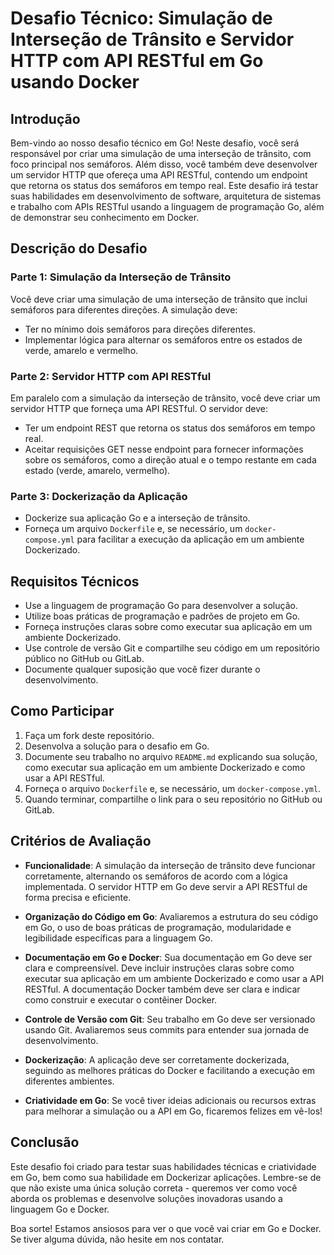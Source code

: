 # Desafio Técnico: Simulação de Interseção de Trânsito e Servidor HTTP com API RESTful em Go usando Docker

## Introdução

Bem-vindo ao nosso desafio técnico em Go! Neste desafio, você será responsável por criar uma simulação de uma interseção de trânsito, com foco principal nos semáforos. Além disso, você também deve desenvolver um servidor HTTP que ofereça uma API RESTful, contendo um endpoint que retorna os status dos semáforos em tempo real. Este desafio irá testar suas habilidades em desenvolvimento de software, arquitetura de sistemas e trabalho com APIs RESTful usando a linguagem de programação Go, além de demonstrar seu conhecimento em Docker.

## Descrição do Desafio

### Parte 1: Simulação da Interseção de Trânsito

Você deve criar uma simulação de uma interseção de trânsito que inclui semáforos para diferentes direções. A simulação deve:

- Ter no mínimo dois semáforos para direções diferentes.
- Implementar lógica para alternar os semáforos entre os estados de verde, amarelo e vermelho.

### Parte 2: Servidor HTTP com API RESTful

Em paralelo com a simulação da interseção de trânsito, você deve criar um servidor HTTP que forneça uma API RESTful. O servidor deve:

- Ter um endpoint REST que retorna os status dos semáforos em tempo real.
- Aceitar requisições GET nesse endpoint para fornecer informações sobre os semáforos, como a direção atual e o tempo restante em cada estado (verde, amarelo, vermelho).

### Parte 3: Dockerização da Aplicação

- Dockerize sua aplicação Go e a interseção de trânsito.
- Forneça um arquivo `Dockerfile` e, se necessário, um `docker-compose.yml` para facilitar a execução da aplicação em um ambiente Dockerizado.

## Requisitos Técnicos

- Use a linguagem de programação Go para desenvolver a solução.
- Utilize boas práticas de programação e padrões de projeto em Go.
- Forneça instruções claras sobre como executar sua aplicação em um ambiente Dockerizado.
- Use controle de versão Git e compartilhe seu código em um repositório público no GitHub ou GitLab.
- Documente qualquer suposição que você fizer durante o desenvolvimento.

## Como Participar

1. Faça um fork deste repositório.
2. Desenvolva a solução para o desafio em Go.
3. Documente seu trabalho no arquivo `README.md` explicando sua solução, como executar sua aplicação em um ambiente Dockerizado e como usar a API RESTful.
4. Forneça o arquivo `Dockerfile` e, se necessário, um `docker-compose.yml`.
5. Quando terminar, compartilhe o link para o seu repositório no GitHub ou GitLab.

## Critérios de Avaliação

- **Funcionalidade**: A simulação da interseção de trânsito deve funcionar corretamente, alternando os semáforos de acordo com a lógica implementada. O servidor HTTP em Go deve servir a API RESTful de forma precisa e eficiente.

- **Organização do Código em Go**: Avaliaremos a estrutura do seu código em Go, o uso de boas práticas de programação, modularidade e legibilidade específicas para a linguagem Go.

- **Documentação em Go e Docker**: Sua documentação em Go deve ser clara e compreensível. Deve incluir instruções claras sobre como executar sua aplicação em um ambiente Dockerizado e como usar a API RESTful. A documentação Docker também deve ser clara e indicar como construir e executar o contêiner Docker.

- **Controle de Versão com Git**: Seu trabalho em Go deve ser versionado usando Git. Avaliaremos seus commits para entender sua jornada de desenvolvimento.

- **Dockerização**: A aplicação deve ser corretamente dockerizada, seguindo as melhores práticas do Docker e facilitando a execução em diferentes ambientes.

- **Criatividade em Go**: Se você tiver ideias adicionais ou recursos extras para melhorar a simulação ou a API em Go, ficaremos felizes em vê-los!

## Conclusão

Este desafio foi criado para testar suas habilidades técnicas e criatividade em Go, bem como sua habilidade em Dockerizar aplicações. Lembre-se de que não existe uma única solução correta - queremos ver como você aborda os problemas e desenvolve soluções inovadoras usando a linguagem Go e Docker.

Boa sorte! Estamos ansiosos para ver o que você vai criar em Go e Docker. Se tiver alguma dúvida, não hesite em nos contatar.
